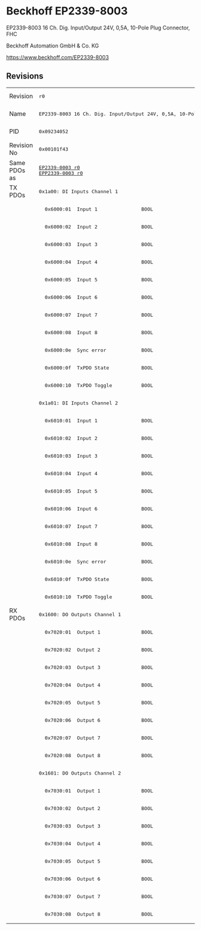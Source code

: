 # Beckhoff EP2339-8003

EP2339-8003 16 Ch. Dig. Input/Output 24V, 0,5A, 10-Pole Plug Connector, FHC

Beckhoff Automation GmbH & Co. KG

https://www.beckhoff.com/EP2339-8003

## Revisions
<table>
<tr >
<td>Revision</td>
<td><pre>r0</pre></td>
</tr>
<tr >
<td>Name</td>
<td><pre>EP2339-8003 16 Ch. Dig. Input/Output 24V, 0,5A, 10-Pole Plug Connector, FHC</pre></td>
</tr>
<tr >
<td>PID</td>
<td><pre>0x09234052</pre></td>
</tr>
<tr >
<td>Revision No</td>
<td><pre>0x00101f43</pre></td>
</tr>
<tr >
<td>Same PDOs as</td>
<td><pre><a href="EP2339-0003">EP2339-0003 r0</a><br/><a href="EPP2339-0003">EPP2339-0003 r0</a></pre></td>
</tr>
<tr class="txpdo pdosection">
<td rowspan=24 valign=top>TX PDOs</td>
<td><pre>0x1a00: DI Inputs Channel 1</pre></td>
<td></td>
</tr>
<tr class="txpdo">
<td><pre>  0x6000:01  Input 1               BOOL</pre></td>
</tr>
<tr class="txpdo">
<td><pre>  0x6000:02  Input 2               BOOL</pre></td>
</tr>
<tr class="txpdo">
<td><pre>  0x6000:03  Input 3               BOOL</pre></td>
</tr>
<tr class="txpdo">
<td><pre>  0x6000:04  Input 4               BOOL</pre></td>
</tr>
<tr class="txpdo">
<td><pre>  0x6000:05  Input 5               BOOL</pre></td>
</tr>
<tr class="txpdo">
<td><pre>  0x6000:06  Input 6               BOOL</pre></td>
</tr>
<tr class="txpdo">
<td><pre>  0x6000:07  Input 7               BOOL</pre></td>
</tr>
<tr class="txpdo">
<td><pre>  0x6000:08  Input 8               BOOL</pre></td>
</tr>
<tr class="txpdo">
<td><pre>  0x6000:0e  Sync error            BOOL</pre></td>
</tr>
<tr class="txpdo">
<td><pre>  0x6000:0f  TxPDO State           BOOL</pre></td>
</tr>
<tr class="txpdo">
<td><pre>  0x6000:10  TxPDO Toggle          BOOL</pre></td>
</tr>
<tr class="txpdo pdosection">
<td><pre>0x1a01: DI Inputs Channel 2</pre></td>
</tr>
<tr class="txpdo">
<td><pre>  0x6010:01  Input 1               BOOL</pre></td>
</tr>
<tr class="txpdo">
<td><pre>  0x6010:02  Input 2               BOOL</pre></td>
</tr>
<tr class="txpdo">
<td><pre>  0x6010:03  Input 3               BOOL</pre></td>
</tr>
<tr class="txpdo">
<td><pre>  0x6010:04  Input 4               BOOL</pre></td>
</tr>
<tr class="txpdo">
<td><pre>  0x6010:05  Input 5               BOOL</pre></td>
</tr>
<tr class="txpdo">
<td><pre>  0x6010:06  Input 6               BOOL</pre></td>
</tr>
<tr class="txpdo">
<td><pre>  0x6010:07  Input 7               BOOL</pre></td>
</tr>
<tr class="txpdo">
<td><pre>  0x6010:08  Input 8               BOOL</pre></td>
</tr>
<tr class="txpdo">
<td><pre>  0x6010:0e  Sync error            BOOL</pre></td>
</tr>
<tr class="txpdo">
<td><pre>  0x6010:0f  TxPDO State           BOOL</pre></td>
</tr>
<tr class="txpdo">
<td><pre>  0x6010:10  TxPDO Toggle          BOOL</pre></td>
</tr>
<tr class="rxpdo pdosection">
<td rowspan=18 valign=top>RX PDOs</td>
<td><pre>0x1600: DO Outputs Channel 1</pre></td>
<td></td>
</tr>
<tr class="rxpdo">
<td><pre>  0x7020:01  Output 1              BOOL</pre></td>
</tr>
<tr class="rxpdo">
<td><pre>  0x7020:02  Output 2              BOOL</pre></td>
</tr>
<tr class="rxpdo">
<td><pre>  0x7020:03  Output 3              BOOL</pre></td>
</tr>
<tr class="rxpdo">
<td><pre>  0x7020:04  Output 4              BOOL</pre></td>
</tr>
<tr class="rxpdo">
<td><pre>  0x7020:05  Output 5              BOOL</pre></td>
</tr>
<tr class="rxpdo">
<td><pre>  0x7020:06  Output 6              BOOL</pre></td>
</tr>
<tr class="rxpdo">
<td><pre>  0x7020:07  Output 7              BOOL</pre></td>
</tr>
<tr class="rxpdo">
<td><pre>  0x7020:08  Output 8              BOOL</pre></td>
</tr>
<tr class="rxpdo pdosection">
<td><pre>0x1601: DO Outputs Channel 2</pre></td>
</tr>
<tr class="rxpdo">
<td><pre>  0x7030:01  Output 1              BOOL</pre></td>
</tr>
<tr class="rxpdo">
<td><pre>  0x7030:02  Output 2              BOOL</pre></td>
</tr>
<tr class="rxpdo">
<td><pre>  0x7030:03  Output 3              BOOL</pre></td>
</tr>
<tr class="rxpdo">
<td><pre>  0x7030:04  Output 4              BOOL</pre></td>
</tr>
<tr class="rxpdo">
<td><pre>  0x7030:05  Output 5              BOOL</pre></td>
</tr>
<tr class="rxpdo">
<td><pre>  0x7030:06  Output 6              BOOL</pre></td>
</tr>
<tr class="rxpdo">
<td><pre>  0x7030:07  Output 7              BOOL</pre></td>
</tr>
<tr class="rxpdo">
<td><pre>  0x7030:08  Output 8              BOOL</pre></td>
</tr>
</table>
